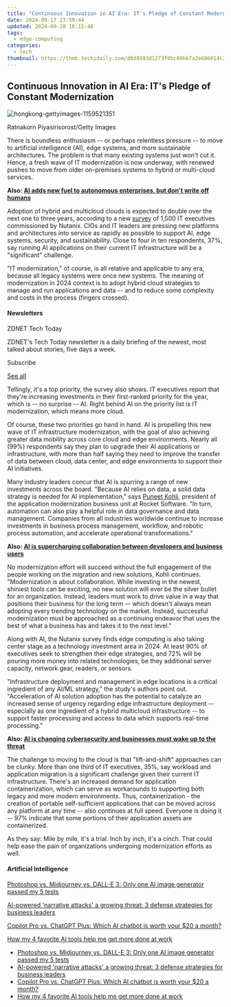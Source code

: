 ```yaml
---
title: "Continuous Innovation in AI Era: IT's Pledge of Constant Modernization"
date: 2024-09-17 23:59:44
updated: 2024-09-20 10:15:48
tags:
  - edge-computing
categories:
  - tech
thumbnail: https://thmb.techidaily.com/d6d8993d1273f8bc00bb7a2e686014c201566f37966420d7b78cb492b551351d.jpg
---
```


## Continuous Innovation in AI Era: IT's Pledge of Constant Modernization

![hongkong-gettyimages-1159521351](https://www.zdnet.com/a/img/resize/a4e3ee8a9816babb61a33edf61dc7162639bd736/2024/03/29/f6628a42-8a5b-480c-ac6e-5fa4c794911a/hongkong-gettyimages-1159521351.jpg?auto=webp&width=1280)

Ratnakorn Piyasirisorost/Getty Images

There is boundless enthusiasm -- or perhaps relentless pressure -- to move to artificial intelligence (AI), edge systems, and more sustainable architectures. The problem is that many existing systems just won't cut it. Hence, a fresh wave of IT modernization is now underway, with renewed pushes to move from older on-premises systems to hybrid or multi-cloud services.

**Also: [AI adds new fuel to autonomous enterprises, but don't write off humans](https://www.zdnet.com/article/ai-adds-new-fuel-to-autonomous-enterprises-but-dont-write-off-humans/)**

Adoption of hybrid and multicloud clouds is expected to double over the next one to three years, according to a new [survey](https://www.nutanix.com/enterprise-cloud-index) of 1,500 IT executives commissioned by Nutanix. CIOs and IT leaders are pressing new platforms and architectures into service as rapidly as possible to support AI, edge systems, security, and sustainability. Close to four in ten respondents, 37%, say running AI applications on their current IT infrastructure will be a "significant" challenge.

"IT modernization," of course, is all relative and applicable to any era, because all legacy systems were once new systems. The meaning of modernization in 2024 context is to adopt hybrid cloud strategies to manage and run applications and data -- and to reduce some complexity and costs in the process (fingers crossed).

#### Newsletters

ZDNET Tech Today

ZDNET's Tech Today newsletter is a daily briefing of the newest, most talked about stories, five days a week.

 Subscribe

[See all](https://www.zdnet.com/newsletters/)

Tellingly, it's a top priority, the survey also shows. IT executives report that they're increasing investments in their first-ranked priority for the year, which is -- no surprise -- AI. Right behind AI on the priority list is IT modernization, which means more cloud.

Of course, these two priorities go hand in hand. AI is propelling this new wave of IT infrastructure modernization, with the goal of also achieving greater data mobility across core cloud and edge environments. Nearly all (99%) respondents say they plan to upgrade their AI applications or infrastructure, with more than half saying they need to improve the transfer of data between cloud, data center, and edge environments to support their AI initiatives.

Many industry leaders concur that AI is spurring a range of new investments across the board. "Because AI relies on data, a solid data strategy is needed for AI implementation," says [Puneet Kohli](https://www.linkedin.com/in/puneetkohli/), president of the application modernization business unit at Rocket Software. "In turn, automation can also play a helpful role in data governance and data management. Companies from all industries worldwide continue to increase investments in business process management, workflow, and robotic process automation, and accelerate operational transformations."   
  
**Also: [AI is supercharging collaboration between developers and business users](https://www.zdnet.com/article/ai-is-supercharging-collaboration-between-developers-and-business-users/)** 

No modernization effort will succeed without the full engagement of the people working on the migration and new solutions, Kohli continues. "Modernization is about collaboration. While investing in the newest, shiniest tools can be exciting, no new solution will ever be the silver bullet for an organization. Instead, leaders must work to drive value in a way that positions their business for the long term -- which doesn't always mean adopting every trending technology on the market. Instead, successful modernization must be approached as a continuing endeavor that uses the best of what a business has and takes it to the next level."

Along with AI, the Nutanix survey finds edge computing is also taking center stage as a technology investment area in 2024\. At least 90% of executives seek to strengthen their edge strategies, and 72% will be pouring more money into related technologies, be they additional server capacity, network gear, readers, or sensors. 

"Infrastructure deployment and management in edge locations is a critical ingredient of any AI/ML strategy," the study's authors point out. "Acceleration of AI solution adoption has the potential to catalyze an increased sense of urgency regarding edge infrastructure deployment -- especially as one ingredient of a hybrid multicloud infrastructure -- to support faster processing and access to data which supports real-time processing."

**Also: [AI is changing cybersecurity and businesses must wake up to the threat](https://www.zdnet.com/article/ai-is-changing-cybersecurity-and-businesses-must-wake-up-to-the-threat/)**

The challenge to moving to the cloud is that "lift-and-shift" approaches can be clunky. More than one third of IT executives, 35%, say workload and application migration is a significant challenge given their current IT infrastructure. There's an increased demand for application containerization, which can serve as workarounds to supporting both legacy and more modern environments. Thus, containerization - the creation of portable self-sufficient applications that can be moved across any platform at any time -- also continues at full speed. Everyone is doing it -- 97% indicate that some portions of their application assets are containerized.

As they say: Mile by mile, it's a trial. Inch by inch, it's a cinch. That could help ease the pain of organizations undergoing modernization efforts as well. 

#### Artificial Intelligence

[Photoshop vs. Midjourney vs. DALL-E 3: Only one AI image generator passed my 5 tests](https://www.zdnet.com/article/is-photoshops-new-text-to-image-as-good-as-midjourney-and-dall-e-we-test-it-and-see/ "Photoshop vs. Midjourney vs. DALL-E 3: Only one AI image generator passed my 5 tests")

[AI-powered 'narrative attacks' a growing threat: 3 defense strategies for business leaders](https://www.zdnet.com/article/ai-powered-narrative-attacks-a-growing-threat-3-defense-strategies-for-business-leaders/ "AI-powered 'narrative attacks' a growing threat: 3 defense strategies for business leaders")

[Copilot Pro vs. ChatGPT Plus: Which AI chatbot is worth your $20 a month?](https://www.zdnet.com/article/copilot-pro-vs-chatgpt-plus-which-is-ai-chatbot-is-worth-your-20-a-month/ "Copilot Pro vs. ChatGPT Plus: Which AI chatbot is worth your $20 a month?")

[How my 4 favorite AI tools help me get more done at work](https://www.zdnet.com/article/how-my-4-favorite-ai-tools-help-me-get-more-done-at-work/ "How my 4 favorite AI tools help me get more done at work")

* [Photoshop vs. Midjourney vs. DALL-E 3: Only one AI image generator passed my 5 tests](https://www.zdnet.com/article/is-photoshops-new-text-to-image-as-good-as-midjourney-and-dall-e-we-test-it-and-see/ "Photoshop vs. Midjourney vs. DALL-E 3: Only one AI image generator passed my 5 tests")
* [AI-powered 'narrative attacks' a growing threat: 3 defense strategies for business leaders](https://www.zdnet.com/article/ai-powered-narrative-attacks-a-growing-threat-3-defense-strategies-for-business-leaders/ "AI-powered 'narrative attacks' a growing threat: 3 defense strategies for business leaders")
* [Copilot Pro vs. ChatGPT Plus: Which AI chatbot is worth your $20 a month?](https://www.zdnet.com/article/copilot-pro-vs-chatgpt-plus-which-is-ai-chatbot-is-worth-your-20-a-month/ "Copilot Pro vs. ChatGPT Plus: Which AI chatbot is worth your $20 a month?")
* [How my 4 favorite AI tools help me get more done at work](https://www.zdnet.com/article/how-my-4-favorite-ai-tools-help-me-get-more-done-at-work/ "How my 4 favorite AI tools help me get more done at work")

<ins class="adsbygoogle"
     style="display:block"
     data-ad-format="autorelaxed"
     data-ad-client="ca-pub-7571918770474297"
     data-ad-slot="1223367746"></ins>



<ins class="adsbygoogle"
     style="display:block"
     data-ad-client="ca-pub-7571918770474297"
     data-ad-slot="8358498916"
     data-ad-format="auto"
     data-full-width-responsive="true"></ins>
